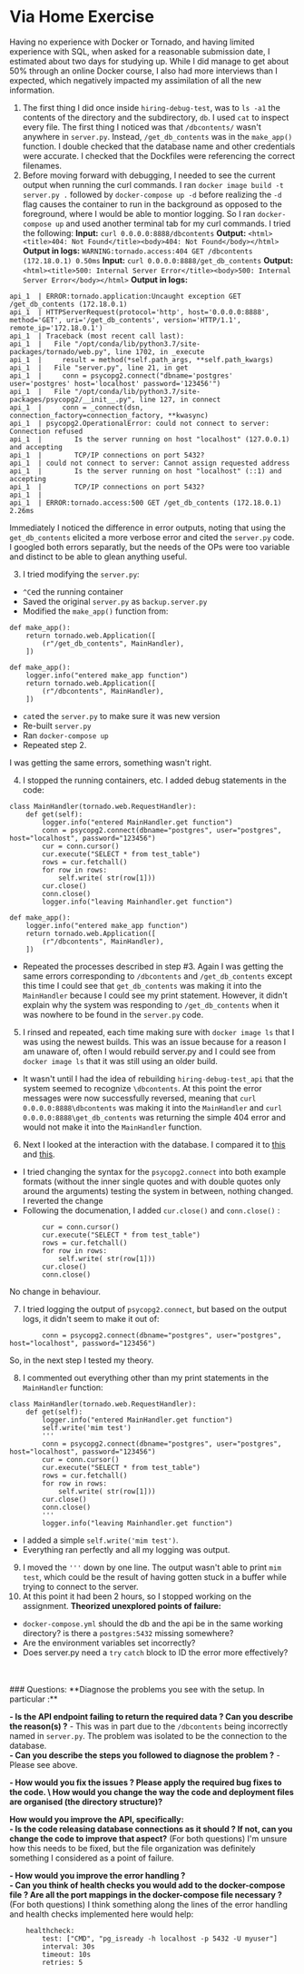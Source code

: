 # Via Home Exercise

Having no experience with Docker or Tornado, and having limited experience with SQL, when asked for a reasonable submission date, I estimated about two days for studying up. While I did manage to get about 50% through an online Docker course, I also had more interviews than I expected, which negatively impacted my assimilation of all the new information. <br>

1. The first thing I did once inside `hiring-debug-test`, was to `ls -a1` the contents of the directory and the subdirectory, `db`. I used `cat` to inspect every file. The first thing I noticed was that `/dbcontents/` wasn't anywhere in `server.py`. Instead, `/get_db_contents` was in the `make_app()` function. I double checked that the database name and other credentials were accurate. I checked that the Dockfiles were referencing the correct filenames.<br>
2. Before moving forward with debugging, I needed to see the current output when running the curl commands. I ran `docker image build -t server.py .` followed by `docker-compose up -d` before realizing the `-d` flag causes the container to run in the background as opposed to the foreground, where I would be able to montior logging. So I ran `docker-compose up` and used another terminal tab for my curl commands. I tried the following:
**Input:** `curl 0.0.0.0:8888/dbcontents`
**Output:** `<html><title>404: Not Found</title><body>404: Not Found</body></html>`
**Output in logs:** `WARNING:tornado.access:404 GET /dbcontents (172.18.0.1) 0.50ms`
**Input:** `curl 0.0.0.0:8888/get_db_contents`
**Output:** `<html><title>500: Internal Server Error</title><body>500: Internal Server Error</body></html>`
**Output in logs:** 
```
api_1  | ERROR:tornado.application:Uncaught exception GET /get_db_contents (172.18.0.1)
api_1  | HTTPServerRequest(protocol='http', host='0.0.0.0:8888', method='GET', uri='/get_db_contents', version='HTTP/1.1', remote_ip='172.18.0.1')
api_1  | Traceback (most recent call last):
api_1  |   File "/opt/conda/lib/python3.7/site-packages/tornado/web.py", line 1702, in _execute
api_1  |     result = method(*self.path_args, **self.path_kwargs)
api_1  |   File "server.py", line 21, in get
api_1  |     conn = psycopg2.connect("dbname='postgres' user='postgres' host='localhost' password='123456'")
api_1  |   File "/opt/conda/lib/python3.7/site-packages/psycopg2/__init__.py", line 127, in connect
api_1  |     conn = _connect(dsn, connection_factory=connection_factory, **kwasync)
api_1  | psycopg2.OperationalError: could not connect to server: Connection refused
api_1  |        Is the server running on host "localhost" (127.0.0.1) and accepting
api_1  |        TCP/IP connections on port 5432?
api_1  | could not connect to server: Cannot assign requested address
api_1  |        Is the server running on host "localhost" (::1) and accepting
api_1  |        TCP/IP connections on port 5432?
api_1  | 
api_1  | ERROR:tornado.access:500 GET /get_db_contents (172.18.0.1) 2.26ms
```

Immediately I noticed the difference in error outputs, noting that using the `get_db_contents` elicited a more verbose error and cited the `server.py` code. I googled both errors separatly, but the needs of the OPs were too variable and distinct to be able to glean anything useful.

3. I tried modifying the `server.py`:
* `^C`ed the running container
* Saved the original `server.py` as `backup.server.py`
* Modified the `make_app()` function from:
```
def make_app():
    return tornado.web.Application([
        (r"/get_db_contents", MainHandler),
    ])
```
```
def make_app():
    logger.info("entered make_app function")
    return tornado.web.Application([
        (r"/dbcontents", MainHandler),
    ])
```
* `cat`ed the `server.py` to make sure it was new version
* Re-built `server.py`
* Ran `docker-compose up`
* Repeated step 2. 

I was getting the same errors, something wasn't right. <br>

4. I stopped the running containers, etc. I added debug statements in the code:
```
class MainHandler(tornado.web.RequestHandler):
    def get(self):
        logger.info("entered MainHandler.get function")
        conn = psycopg2.connect(dbname="postgres", user="postgres", host="localhost", password="123456")
        cur = conn.cursor()
        cur.execute("SELECT * from test_table")
        rows = cur.fetchall()
        for row in rows:
            self.write( str(row[1]))
        cur.close()
        conn.close()
        logger.info("leaving Mainhandler.get function")

def make_app():
    logger.info("entered make_app function")
    return tornado.web.Application([
        (r"/dbcontents", MainHandler),
    ])
```
* Repeated the processes described in step #3. Again I was getting the same errors corresponding to `/dbcontents` and `/get_db_contents` except this time I could see that `get_db_contents` was making it into the `MainHandler` because I could see my print statement. However, it didn't explain why the system was responding to `/get_db_contents` when it was nowhere to be found in the `server.py` code. 

5. I rinsed and repeated, each time making sure with `docker image ls` that I was using the newest builds. This was an issue because for a reason I am unaware of, often I would rebuild server.py and I could see from `docker image ls` that it was still using an older build. 
* It wasn't until I had the idea of rebuilding `hiring-debug-test_api` that the system seemed to recognize `\dbcontents`. At this point the error messages were now successfully reversed, meaning that `curl 0.0.0.0:8888\dbcontents` was making it into the `MainHandler` and `curl 0.0.0.0:8888\get_db_contents` was returning the simple 404 error and would not make it into the `MainHandler` function. 

6. Next I looked at the interaction with the database. I compared it to [this](https://www.psycopg.org/docs/module.html) and [this](https://www.psycopg.org/docs/usage.html). 
* I tried changing the syntax for the `psycopg2.connect` into both example formats (without the inner single quotes and with double quotes only around the arguments) testing the system in between, nothing changed. I reverted the change
* Following the documenation, I added `cur.close()` and `conn.close()` :
```
        cur = conn.cursor()
        cur.execute("SELECT * from test_table")
        rows = cur.fetchall()
        for row in rows:
            self.write( str(row[1]))
        cur.close()
        conn.close()
```
No change in behaviour. <br>

7. I tried logging the output of `psycopg2.connect`, but based on the output logs, it didn't seem to make it out of:
```
        conn = psycopg2.connect(dbname="postgres", user="postgres", host="localhost", password="123456")
```
So, in the next step I tested my theory.<br>

8. I commented out everything other than my print statements in the `MainHandler` function:
```
class MainHandler(tornado.web.RequestHandler):
    def get(self):
        logger.info("entered MainHandler.get function")
        self.write('mim test')
        '''
        conn = psycopg2.connect(dbname="postgres", user="postgres", host="localhost", password="123456")
        cur = conn.cursor()
        cur.execute("SELECT * from test_table")
        rows = cur.fetchall()
        for row in rows:
            self.write( str(row[1]))
        cur.close()
        conn.close()
        '''
        logger.info("leaving Mainhandler.get function")
```
* I added a simple `self.write('mim test')`.
* Everything ran perfectly and all my logging was output. 

9. I moved the `'''` down by one line. The output wasn't able to print `mim test`, which could be the result of having gotten stuck in a buffer while trying to connect to the server. 
10. At this point it had been 2 hours, so I stopped working on the assignment. 
**Theorized unexplored points of failure:** 
* `docker-compose.yml` should the db and the api be in the same working directory? is there a `postgres:5432` missing somewhere?
* Are the environment variables set incorrectly?
* Does server.py need a `try` `catch` block to ID the error more effectively?
<br>
<br>
### Questions:
**Diagnose the problems you see with the setup. In particular :**

**-   Is the API endpoint failing to return the required data ? Can you describe the reason(s) ?**
	- This was in part due to the `/dbcontents` being incorrectly named in `server.py`.  The problem was isolated to be the connection to the database.    
**-   Can you describe the steps you followed to diagnose the problem ?**
	- Please see above. 
    
**-   How would you fix the issues ? Please apply the required bug fixes to the code. \ How would you change the way the code and deployment files are organised (the directory structure)?**  

**How would you improve the API, specifically:**<br>
**-   Is the code releasing database connections as it should ? If not, can you change the code to improve that aspect?**
(For both questions) I'm unsure how this needs to be fixed, but the file organization was definitely something I considered as a point of failure. 
   
**-   How would you improve the error handling ?**  
**- Can you think of health checks you would add to the docker-compose file ? Are all the port mappings in the docker-compose file necessary ?**
(For both questions) I think something along the lines of the error handling and health checks implemented here would help: <br>
```
    healthcheck:
        test: ["CMD", "pg_isready -h localhost -p 5432 -U myuser"]
        interval: 30s
        timeout: 10s
        retries: 5
```
 

